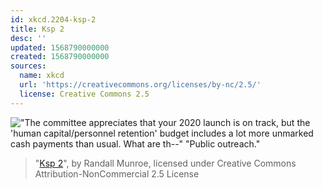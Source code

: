 ```yaml
---
id: xkcd.2204-ksp-2
title: Ksp 2
desc: ''
updated: 1568790000000
created: 1568790000000
sources:
  name: xkcd
  url: 'https://creativecommons.org/licenses/by-nc/2.5/'
  license: Creative Commons 2.5
---
```

!["The committee appreciates that your 2020 launch is on track, but the 'human capital/personnel retention' budget includes a lot more unmarked cash payments than usual. What are th--" "Public outreach."](https://imgs.xkcd.com/comics/ksp_2.png)
> "[Ksp 2](https://xkcd.com/2204/)", by Randall Munroe, licensed under Creative Commons Attribution-NonCommercial 2.5 License
